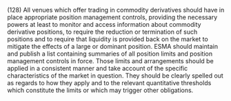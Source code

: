 (128) All venues which offer trading in commodity derivatives should have in place appropriate position management controls, providing the necessary powers at least to monitor and access information about commodity derivative positions, to require the reduction or termination of such positions and to require that liquidity is provided back on the market to mitigate the effects of a large or dominant position. ESMA should maintain and publish a list containing summaries of all position limits and position management controls in force. Those limits and arrangements should be applied in a consistent manner and take account of the specific characteristics of the market in question. They should be clearly spelled out as regards to how they apply and to the relevant quantitative thresholds which constitute the limits or which may trigger other obligations.